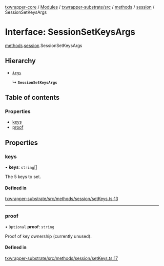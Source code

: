 [txwrapper-core](../README.md) / [Modules](../modules.md) / [txwrapper-substrate/src](../modules/txwrapper_substrate_src.md) / [methods](../modules/txwrapper_substrate_src.methods.md) / [session](../modules/txwrapper_substrate_src.methods.session.md) / SessionSetKeysArgs

# Interface: SessionSetKeysArgs

[methods](../modules/txwrapper_substrate_src.methods.md).[session](../modules/txwrapper_substrate_src.methods.session.md).SessionSetKeysArgs

## Hierarchy

- [`Args`](../modules/txwrapper_core_src.md#args)

  ↳ **`SessionSetKeysArgs`**

## Table of contents

### Properties

- [keys](txwrapper_substrate_src.methods.session.SessionSetKeysArgs.md#keys)
- [proof](txwrapper_substrate_src.methods.session.SessionSetKeysArgs.md#proof)

## Properties

### keys

• **keys**: `string`[]

The 5 keys to set.

#### Defined in

[txwrapper-substrate/src/methods/session/setKeys.ts:13](https://github.com/paritytech/txwrapper-core/blob/f50cd9c/packages/txwrapper-substrate/src/methods/session/setKeys.ts#L13)

___

### proof

• `Optional` **proof**: `string`

Proof of key ownership (currently unused).

#### Defined in

[txwrapper-substrate/src/methods/session/setKeys.ts:17](https://github.com/paritytech/txwrapper-core/blob/f50cd9c/packages/txwrapper-substrate/src/methods/session/setKeys.ts#L17)
